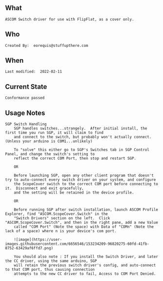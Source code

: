 ## What 
	ASCOM Switch driver for use with FlipFlat, as a cover only.
	
## Who
	Created By:  eorequis@stuffupthere.com

## When
	Last modified:  2022-02-11

## Current State
	Conformance passed

## Usage Notes
	SGP Switch Handling
		SGP handles switches...strangely.  After initial install, the first time you run SGP, it will claim to find
		and connect to the switch, but probably won't actually connect.  (Unless your arduino is COM1...unlikely)
		
		To "solve" this either go to SGP's Switches tab in SGP Control Panel, and change the switch's setting to
		reflect the correct COM Port, then stop and restart SGP.

		OR
		
		Before launching SGP, open any other client program that doesn't try to auto-connect every switch driver on your system, and configure
		the ScopeCover switch to the correct COM port before connecting to it.  Disconnect and exit gracefully,
		and the setting will be retained in the device profile.
		
		OR
		
		Before running SGP after switch installation, launch ASCOM Profile Explorer, find "ASCOM.ScopeCover.Switch" in the 
		"Switch Drivers" section on the left.  Click "ASCOM.ScopeCover.Switch", and then in the right pane, add a new Value
		called "COM Port" (Note the space) with Data of "COMn" (Note the lack of a space) where n is your device's com port.

		![image](https://user-images.githubusercontent.com/6656546/153234209-96820275-60fd-41fb-8752-63429af6ffd7.png)

		You should also note : If you install the Switch Driver, and later the CC driver, using the same arduino, SGP
		will retain the previous switch driver's config, and auto-connect to that COM port, thus causing connection
		attempts to the new CC driver to fail, Access to COM Port Denied.

